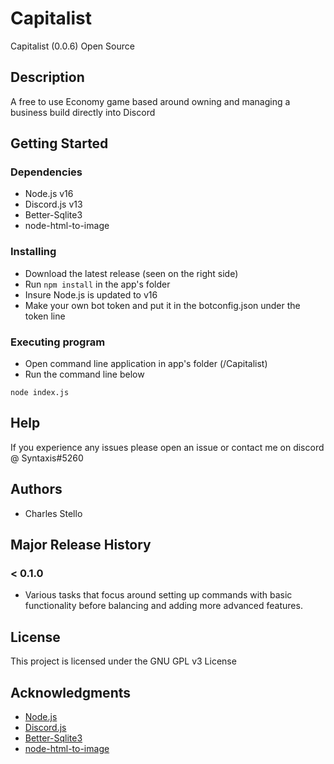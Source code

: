 # Capitalist

Capitalist (0.0.6) Open Source

## Description

A free to use Economy game based around owning and managing a business build directly into Discord

## Getting Started

### Dependencies

* Node.js v16
* Discord.js v13
* Better-Sqlite3
* node-html-to-image

### Installing

* Download the latest release (seen on the right side)
* Run ```npm install``` in the app's folder
* Insure Node.js is updated to v16
* Make your own bot token and put it in the botconfig.json under the token line

### Executing program

* Open command line application in app's folder (/Capitalist)
* Run the command line below

```
node index.js
```

## Help

If you experience any issues please open an issue or contact me on discord @ Syntaxis#5260

## Authors

* Charles Stello

## Major Release History

### < 0.1.0
* Various tasks that focus around setting up commands with basic functionality before balancing and adding more advanced features.

## License

This project is licensed under the GNU GPL v3 License

## Acknowledgments

* [Node.js](https://nodejs.org/)
* [Discord.js](https://discord.js.org/)
* [Better-Sqlite3](https://www.npmjs.com/package/better-sqlite3)
* [node-html-to-image](#)

